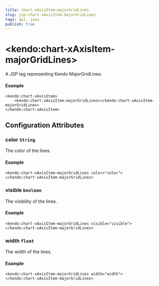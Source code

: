 ```yaml
---
title: chart-xAxisItem-majorGridLines
slug: jsp-chart-xAxisItem-majorGridLines
tags: api, java
publish: true
---
```


# \<kendo:chart-xAxisItem-majorGridLines\>
A JSP tag representing Kendo MajorGridLines.

#### Example
    <kendo:chart-xAxisItem>
        <kendo:chart-xAxisItem-majorGridLines></kendo:chart-xAxisItem-majorGridLines>
    </kendo:chart-xAxisItem>


## Configuration Attributes


### color `String`

The color of the lines.

#### Example
    <kendo:chart-xAxisItem-majorGridLines color="color">
    </kendo:chart-xAxisItem-majorGridLines>



### visible `boolean`

The visibility of the lines.

#### Example
    <kendo:chart-xAxisItem-majorGridLines visible="visible">
    </kendo:chart-xAxisItem-majorGridLines>



### width `float`

The width of the lines.

#### Example
    <kendo:chart-xAxisItem-majorGridLines width="width">
    </kendo:chart-xAxisItem-majorGridLines>


